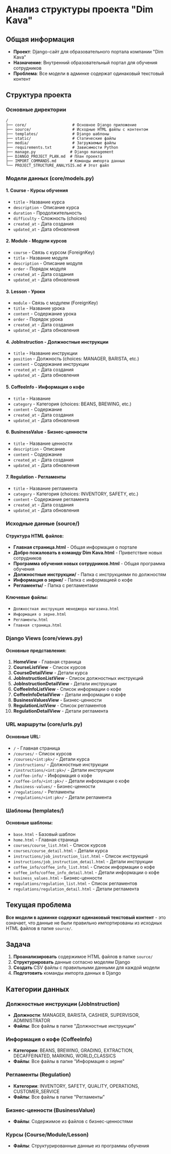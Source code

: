 # Анализ структуры проекта "Dim Kava"

## Общая информация
- **Проект**: Django-сайт для образовательного портала компании "Dim Kava"
- **Назначение**: Внутренний образовательный портал для обучения сотрудников
- **Проблема**: Все модели в админке содержат одинаковый текстовый контент

## Структура проекта

### Основные директории
```
/
├── core/                    # Основное Django приложение
├── source/                  # Исходные HTML файлы с контентом
├── templates/               # Django шаблоны
├── static/                  # Статические файлы
├── media/                   # Загружаемые файлы
├── requirements.txt         # Зависимости Python
├── manage.py               # Django management
├── DJANGO_PROJECT_PLAN.md  # План проекта
├── IMPORT_COMMANDS.md      # Команды импорта данных
└── PROJECT_STRUCTURE_ANALYSIS.md # Этот файл
```

### Модели данных (core/models.py)

#### 1. **Course** - Курсы обучения
- `title` - Название курса
- `description` - Описание курса
- `duration` - Продолжительность
- `difficulty` - Сложность (choices)
- `created_at` - Дата создания
- `updated_at` - Дата обновления

#### 2. **Module** - Модули курсов
- `course` - Связь с курсом (ForeignKey)
- `title` - Название модуля
- `description` - Описание модуля
- `order` - Порядок модуля
- `created_at` - Дата создания
- `updated_at` - Дата обновления

#### 3. **Lesson** - Уроки
- `module` - Связь с модулем (ForeignKey)
- `title` - Название урока
- `content` - Содержание урока
- `order` - Порядок урока
- `created_at` - Дата создания
- `updated_at` - Дата обновления

#### 4. **JobInstruction** - Должностные инструкции
- `title` - Название инструкции
- `position` - Должность (choices: MANAGER, BARISTA, etc.)
- `content` - Содержание инструкции
- `created_at` - Дата создания
- `updated_at` - Дата обновления

#### 5. **CoffeeInfo** - Информация о кофе
- `title` - Название
- `category` - Категория (choices: BEANS, BREWING, etc.)
- `content` - Содержание
- `created_at` - Дата создания
- `updated_at` - Дата обновления

#### 6. **BusinessValue** - Бизнес-ценности
- `title` - Название ценности
- `description` - Описание
- `content` - Содержание
- `created_at` - Дата создания
- `updated_at` - Дата обновления

#### 7. **Regulation** - Регламенты
- `title` - Название регламента
- `category` - Категория (choices: INVENTORY, SAFETY, etc.)
- `content` - Содержание регламента
- `created_at` - Дата создания
- `updated_at` - Дата обновления

### Исходные данные (source/)

#### Структура HTML файлов:
- **Главная страница.html** - Общая информация о портале
- **Добро пожаловать в команду Dim Kava.html** - Приветствие новых сотрудников
- **Программа обучения новых сотрудников.html** - Общая программа обучения
- **Должностные инструкции/** - Папка с инструкциями по должностям
- **Информация о зерне/** - Папка с информацией о кофе
- **Регламенты/** - Папка с регламентами

#### Ключевые файлы:
- `Должностная инструкция менеджера магазина.html`
- `Информация о зерне.html`
- `Регламенты.html`
- `Главная страница.html`

### Django Views (core/views.py)

#### Основные представления:
1. **HomeView** - Главная страница
2. **CourseListView** - Список курсов
3. **CourseDetailView** - Детали курса
4. **JobInstructionListView** - Список должностных инструкций
5. **JobInstructionDetailView** - Детали инструкции
6. **CoffeeInfoListView** - Список информации о кофе
7. **CoffeeInfoDetailView** - Детали информации о кофе
8. **BusinessValuesView** - Бизнес-ценности
9. **RegulationListView** - Список регламентов
10. **RegulationDetailView** - Детали регламента

### URL маршруты (core/urls.py)

#### Основные URL:
- `/` - Главная страница
- `/courses/` - Список курсов
- `/courses/<int:pk>/` - Детали курса
- `/instructions/` - Должностные инструкции
- `/instructions/<int:pk>/` - Детали инструкции
- `/coffee-info/` - Информация о кофе
- `/coffee-info/<int:pk>/` - Детали информации о кофе
- `/business-values/` - Бизнес-ценности
- `/regulations/` - Регламенты
- `/regulations/<int:pk>/` - Детали регламента

### Шаблоны (templates/)

#### Основные шаблоны:
- `base.html` - Базовый шаблон
- `home.html` - Главная страница
- `courses/course_list.html` - Список курсов
- `courses/course_detail.html` - Детали курса
- `instructions/job_instruction_list.html` - Список инструкций
- `instructions/job_instruction_detail.html` - Детали инструкции
- `coffee_info/coffee_info_list.html` - Список информации о кофе
- `coffee_info/coffee_info_detail.html` - Детали информации о кофе
- `business_values.html` - Бизнес-ценности
- `regulations/regulation_list.html` - Список регламентов
- `regulations/regulation_detail.html` - Детали регламента

## Текущая проблема

**Все модели в админке содержат одинаковый текстовый контент** - это означает, что данные не были правильно импортированы из исходных HTML файлов в папке `source/`.

## Задача

1. **Проанализировать** содержимое HTML файлов в папке `source/`
2. **Структурировать** данные согласно моделям Django
3. **Создать** CSV файлы с правильными данными для каждой модели
4. **Подготовить** команды импорта данных в Django

## Категории данных

### Должностные инструкции (JobInstruction)
- **Должности**: MANAGER, BARISTA, CASHIER, SUPERVISOR, ADMINISTRATOR
- **Файлы**: Все файлы в папке "Должностные инструкции"

### Информация о кофе (CoffeeInfo)
- **Категории**: BEANS, BREWING, GRADING, EXTRACTION, DECAFFEINATED, MARKING, WORLD_CLASSICS
- **Файлы**: Все файлы в папке "Информация о зерне"

### Регламенты (Regulation)
- **Категории**: INVENTORY, SAFETY, QUALITY, OPERATIONS, CUSTOMER_SERVICE
- **Файлы**: Все файлы в папке "Регламенты"

### Бизнес-ценности (BusinessValue)
- **Файлы**: Содержимое из файлов с бизнес-ценностями

### Курсы (Course/Module/Lesson)
- **Файлы**: Структурированные данные из программы обучения

